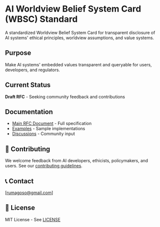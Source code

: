 # AI Worldview Belief System Card (WBSC) Standard

A standardized Worldview Belief System Card for transparent disclosure of AI systems' ethical principles, worldview assumptions, and value systems.

## Purpose
Make AI systems' embedded values transparent and queryable for users, developers, and regulators.

## Current Status
**Draft RFC** - Seeking community feedback and contributions

## Documentation
- [Main RFC Document](./rfc-001-wbsc.md) - Full specification
- [Examples](./examples/) - Sample implementations
- [Discussions](https://github.com/[your-username]/ai-wbsc-standard/discussions) - Community input

## 🤝 Contributing
We welcome feedback from AI developers, ethicists, policymakers, and users. See our [contributing guidelines](./CONTRIBUTING.md).

## 📞 Contact
[rumagoso@gmail.com]

## 📄 License
MIT License - See [LICENSE](./LICENSE)
